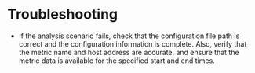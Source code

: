 # Troubleshooting<a name="EN-US_TOPIC_0000001364496017"></a>

-   If the analysis scenario fails, check that the configuration file path is correct and the configuration information is complete. Also, verify that the metric name and host address are accurate, and ensure that the metric data is available for the specified start and end times.
